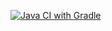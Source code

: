 [![Java CI with Gradle](https://github.com/DashaMarinich/testmode/actions/workflows/gradle.yml/badge.svg)](https://github.com/DashaMarinich/testmode/actions/workflows/gradle.yml)